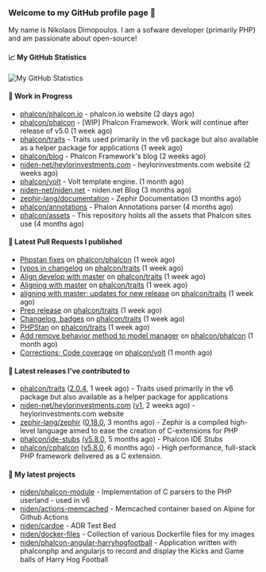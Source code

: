 ### Welcome to my GitHub profile page 👋

My name is Nikolaos Dimopoulos. I am a sofware developer (primarily PHP) and am passionate about open-source!

#### 📈 My GitHub Statistics

![My GitHub Statistics](https://github-readme-stats.vercel.app/api?username=niden&show_icons=true&count_private=true&hide_title=true&theme=transparent)

#### 👷 Work in Progress

- [phalcon/phalcon.io](https://github.com/phalcon/phalcon.io) - phalcon.io website (2 days ago)
- [phalcon/phalcon](https://github.com/phalcon/phalcon) - [WIP] Phalcon Framework. Work will continue after release of v5.0 (1 week ago)
- [phalcon/traits](https://github.com/phalcon/traits) - Traits used primarily in the v6 package but also available as a helper package for applications (1 week ago)
- [phalcon/blog](https://github.com/phalcon/blog) - Phalcon Framework&#39;s blog (2 weeks ago)
- [niden-net/heylorinvestments.com](https://github.com/niden-net/heylorinvestments.com) - heylorinvestments.com website (2 weeks ago)
- [phalcon/volt](https://github.com/phalcon/volt) - Volt template engine. (1 month ago)
- [niden-net/niden.net](https://github.com/niden-net/niden.net) - niden.net Blog (3 months ago)
- [zephir-lang/documentation](https://github.com/zephir-lang/documentation) - Zephir Documentation (3 months ago)
- [phalcon/annotations](https://github.com/phalcon/annotations) - Phalon Annotations parser (4 months ago)
- [phalcon/assets](https://github.com/phalcon/assets) - This repository holds all the assets that Phalcon sites use (4 months ago)

#### 🔨 Latest Pull Requests I published

- [Phpstan fixes](https://github.com/phalcon/phalcon/pull/563) on [phalcon/phalcon](https://github.com/phalcon/phalcon) (1 week ago)
- [typos in changelog](https://github.com/phalcon/traits/pull/48) on [phalcon/traits](https://github.com/phalcon/traits) (1 week ago)
- [Align develop with master](https://github.com/phalcon/traits/pull/47) on [phalcon/traits](https://github.com/phalcon/traits) (1 week ago)
- [Aligning with master](https://github.com/phalcon/traits/pull/46) on [phalcon/traits](https://github.com/phalcon/traits) (1 week ago)
- [aligning with master; updates for new release](https://github.com/phalcon/traits/pull/45) on [phalcon/traits](https://github.com/phalcon/traits) (1 week ago)
- [Prep release](https://github.com/phalcon/traits/pull/44) on [phalcon/traits](https://github.com/phalcon/traits) (1 week ago)
- [Changelog, badges](https://github.com/phalcon/traits/pull/43) on [phalcon/traits](https://github.com/phalcon/traits) (1 week ago)
- [PHPStan](https://github.com/phalcon/traits/pull/42) on [phalcon/traits](https://github.com/phalcon/traits) (1 week ago)
- [Add remove behavior method to model manager](https://github.com/phalcon/phalcon/pull/555) on [phalcon/phalcon](https://github.com/phalcon/phalcon) (1 month ago)
- [Corrections; Code coverage](https://github.com/phalcon/volt/pull/24) on [phalcon/volt](https://github.com/phalcon/volt) (1 month ago)

#### 🔭 Latest releases I've contributed to

- [phalcon/traits](https://github.com/phalcon/traits) ([2.0.4](https://github.com/phalcon/traits/releases/tag/2.0.4), 1 week ago) - Traits used primarily in the v6 package but also available as a helper package for applications
- [niden-net/heylorinvestments.com](https://github.com/niden-net/heylorinvestments.com) ([v1](https://github.com/niden-net/heylorinvestments.com/releases/tag/v1), 2 weeks ago) - heylorinvestments.com website
- [zephir-lang/zephir](https://github.com/zephir-lang/zephir) ([0.18.0](https://github.com/zephir-lang/zephir/releases/tag/0.18.0), 3 months ago) - Zephir is a compiled high-level language aimed to ease the creation of C-extensions for PHP
- [phalcon/ide-stubs](https://github.com/phalcon/ide-stubs) ([v5.8.0](https://github.com/phalcon/ide-stubs/releases/tag/v5.8.0), 5 months ago) - Phalcon IDE Stubs
- [phalcon/cphalcon](https://github.com/phalcon/cphalcon) ([v5.8.0](https://github.com/phalcon/cphalcon/releases/tag/v5.8.0), 6 months ago) - High performance, full-stack PHP framework delivered as a C extension.

#### 🌱 My latest projects

- [niden/phalcon-module](https://github.com/niden/phalcon-module) - Implementation of C parsers to the PHP userland - used in v6
- [niden/actions-memcached](https://github.com/niden/actions-memcached) - Memcached container based on Alpine for Github Actions
- [niden/cardoe](https://github.com/niden/cardoe) - ADR Test Bed
- [niden/docker-files](https://github.com/niden/docker-files) - Collection of various Dockerfile files for my images
- [niden/phalcon-angular-harryhogfootball](https://github.com/niden/phalcon-angular-harryhogfootball) - Application written with phalconphp and angularjs to record and display the Kicks and Game balls of Harry Hog Football


